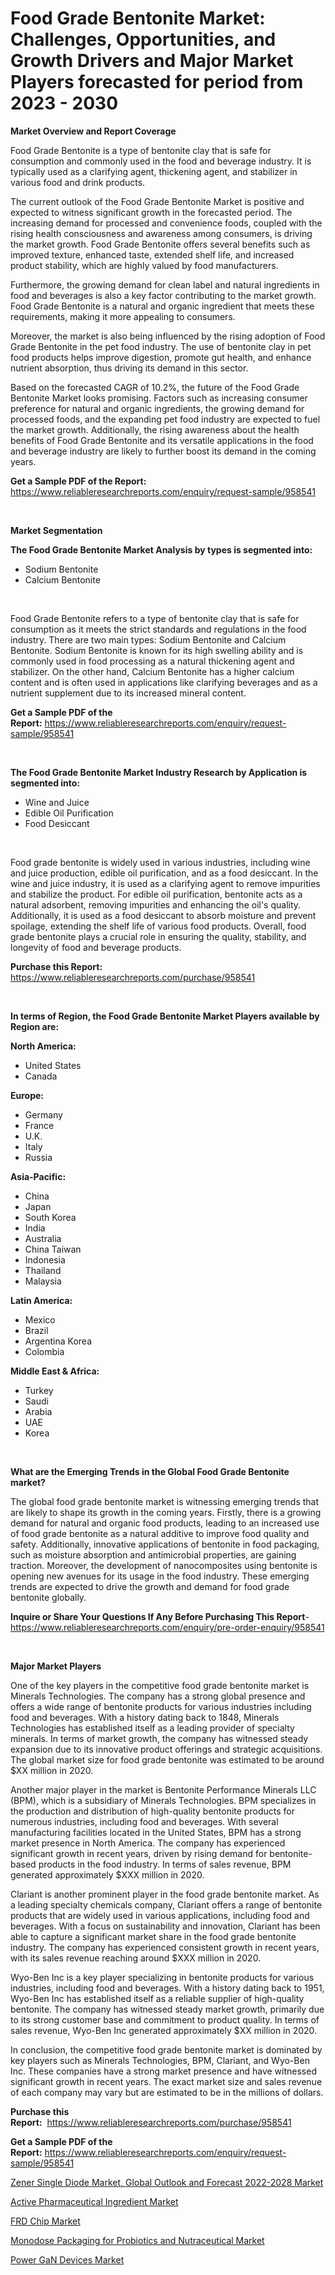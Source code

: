 <p><h1>Food Grade Bentonite Market: Challenges, Opportunities, and Growth Drivers and Major Market Players forecasted for period from 2023 - 2030</h1></p><p><strong>Market Overview and Report Coverage</strong></p>
<p><p>Food Grade Bentonite is a type of bentonite clay that is safe for consumption and commonly used in the food and beverage industry. It is typically used as a clarifying agent, thickening agent, and stabilizer in various food and drink products.</p><p>The current outlook of the Food Grade Bentonite Market is positive and expected to witness significant growth in the forecasted period. The increasing demand for processed and convenience foods, coupled with the rising health consciousness and awareness among consumers, is driving the market growth. Food Grade Bentonite offers several benefits such as improved texture, enhanced taste, extended shelf life, and increased product stability, which are highly valued by food manufacturers.</p><p>Furthermore, the growing demand for clean label and natural ingredients in food and beverages is also a key factor contributing to the market growth. Food Grade Bentonite is a natural and organic ingredient that meets these requirements, making it more appealing to consumers.</p><p>Moreover, the market is also being influenced by the rising adoption of Food Grade Bentonite in the pet food industry. The use of bentonite clay in pet food products helps improve digestion, promote gut health, and enhance nutrient absorption, thus driving its demand in this sector.</p><p>Based on the forecasted CAGR of 10.2%, the future of the Food Grade Bentonite Market looks promising. Factors such as increasing consumer preference for natural and organic ingredients, the growing demand for processed foods, and the expanding pet food industry are expected to fuel the market growth. Additionally, the rising awareness about the health benefits of Food Grade Bentonite and its versatile applications in the food and beverage industry are likely to further boost its demand in the coming years.</p></p>
<p><strong>Get a Sample PDF of the Report:</strong> <a href="https://www.reliableresearchreports.com/enquiry/request-sample/958541">https://www.reliableresearchreports.com/enquiry/request-sample/958541</a></p>
<p>&nbsp;</p>
<p><strong>Market Segmentation</strong></p>
<p><strong>The Food Grade Bentonite Market Analysis by types is segmented into:</strong></p>
<p><ul><li>Sodium Bentonite</li><li>Calcium Bentonite</li></ul></p>
<p>&nbsp;</p>
<p><p>Food Grade Bentonite refers to a type of bentonite clay that is safe for consumption as it meets the strict standards and regulations in the food industry. There are two main types: Sodium Bentonite and Calcium Bentonite. Sodium Bentonite is known for its high swelling ability and is commonly used in food processing as a natural thickening agent and stabilizer. On the other hand, Calcium Bentonite has a higher calcium content and is often used in applications like clarifying beverages and as a nutrient supplement due to its increased mineral content.</p></p>
<p><strong>Get a Sample PDF of the Report:</strong>&nbsp;<a href="https://www.reliableresearchreports.com/enquiry/request-sample/958541">https://www.reliableresearchreports.com/enquiry/request-sample/958541</a></p>
<p>&nbsp;</p>
<p><strong>The Food Grade Bentonite Market Industry Research by Application is segmented into:</strong></p>
<p><ul><li>Wine and Juice</li><li>Edible Oil Purification</li><li>Food Desiccant</li></ul></p>
<p>&nbsp;</p>
<p><p>Food grade bentonite is widely used in various industries, including wine and juice production, edible oil purification, and as a food desiccant. In the wine and juice industry, it is used as a clarifying agent to remove impurities and stabilize the product. For edible oil purification, bentonite acts as a natural adsorbent, removing impurities and enhancing the oil's quality. Additionally, it is used as a food desiccant to absorb moisture and prevent spoilage, extending the shelf life of various food products. Overall, food grade bentonite plays a crucial role in ensuring the quality, stability, and longevity of food and beverage products.</p></p>
<p><strong>Purchase this Report:</strong>&nbsp; <a href="https://www.reliableresearchreports.com/purchase/958541">https://www.reliableresearchreports.com/purchase/958541</a></p>
<p>&nbsp;</p>
<p><strong>In terms of Region, the Food Grade Bentonite Market Players available by Region are:</strong></p>
<p>
    <p> <strong> North America: </strong>
        <ul>
            <li>United States</li>
            <li>Canada</li>
        </ul>
        </p> 
    <p> <strong> Europe: </strong>
        <ul>
            <li>Germany</li>
            <li>France</li>
            <li>U.K.</li>
            <li>Italy</li>
            <li>Russia</li>
        </ul>
        </p> 
    <p> <strong> Asia-Pacific: </strong>
        <ul>
            <li>China</li>
            <li>Japan</li>
            <li>South Korea</li>
            <li>India</li>
            <li>Australia</li>
            <li>China Taiwan</li>
            <li>Indonesia</li>
            <li>Thailand</li>
            <li>Malaysia</li>
        </ul>
        </p> 
    <p> <strong> Latin America: </strong>
        <ul>
            <li>Mexico</li>
            <li>Brazil</li>
            <li>Argentina Korea</li>
            <li>Colombia</li>
        </ul>
        </p> 
    <p> <strong> Middle East & Africa: </strong>
        <ul>
            <li>Turkey</li>
            <li>Saudi</li>
            <li>Arabia</li>
            <li>UAE</li>
            <li>Korea</li>
        </ul>
    </p>
    </p>
<p>&nbsp;</p>
<p><strong>What are the Emerging Trends in the Global Food Grade Bentonite market?</strong></p>
<p><p>The global food grade bentonite market is witnessing emerging trends that are likely to shape its growth in the coming years. Firstly, there is a growing demand for natural and organic food products, leading to an increased use of food grade bentonite as a natural additive to improve food quality and safety. Additionally, innovative applications of bentonite in food packaging, such as moisture absorption and antimicrobial properties, are gaining traction. Moreover, the development of nanocomposites using bentonite is opening new avenues for its usage in the food industry. These emerging trends are expected to drive the growth and demand for food grade bentonite globally.</p></p>
<p><strong>Inquire or Share Your Questions If Any Before Purchasing This Report</strong>- <a href="https://www.reliableresearchreports.com/enquiry/pre-order-enquiry/958541">https://www.reliableresearchreports.com/enquiry/pre-order-enquiry/958541</a></p>
<p>&nbsp;</p>
<p><strong>Major Market Players</strong></p>
<p><p>One of the key players in the competitive food grade bentonite market is Minerals Technologies. The company has a strong global presence and offers a wide range of bentonite products for various industries including food and beverages. With a history dating back to 1848, Minerals Technologies has established itself as a leading provider of specialty minerals. In terms of market growth, the company has witnessed steady expansion due to its innovative product offerings and strategic acquisitions. The global market size for food grade bentonite was estimated to be around $XX million in 2020.</p><p>Another major player in the market is Bentonite Performance Minerals LLC (BPM), which is a subsidiary of Minerals Technologies. BPM specializes in the production and distribution of high-quality bentonite products for numerous industries, including food and beverages. With several manufacturing facilities located in the United States, BPM has a strong market presence in North America. The company has experienced significant growth in recent years, driven by rising demand for bentonite-based products in the food industry. In terms of sales revenue, BPM generated approximately $XXX million in 2020.</p><p>Clariant is another prominent player in the food grade bentonite market. As a leading specialty chemicals company, Clariant offers a range of bentonite products that are widely used in various applications, including food and beverages. With a focus on sustainability and innovation, Clariant has been able to capture a significant market share in the food grade bentonite industry. The company has experienced consistent growth in recent years, with its sales revenue reaching around $XXX million in 2020.</p><p>Wyo-Ben Inc is a key player specializing in bentonite products for various industries, including food and beverages. With a history dating back to 1951, Wyo-Ben Inc has established itself as a reliable supplier of high-quality bentonite. The company has witnessed steady market growth, primarily due to its strong customer base and commitment to product quality. In terms of sales revenue, Wyo-Ben Inc generated approximately $XX million in 2020.</p><p>In conclusion, the competitive food grade bentonite market is dominated by key players such as Minerals Technologies, BPM, Clariant, and Wyo-Ben Inc. These companies have a strong market presence and have witnessed significant growth in recent years. The exact market size and sales revenue of each company may vary but are estimated to be in the millions of dollars.</p></p>
<p><strong>Purchase this Report:</strong>&nbsp;&nbsp;<a href="https://www.reliableresearchreports.com/purchase/958541">https://www.reliableresearchreports.com/purchase/958541</a></p>
<p></p>
<p><strong>Get a Sample PDF of the Report:</strong>&nbsp;<a href="https://www.reliableresearchreports.com/enquiry/request-sample/958541">https://www.reliableresearchreports.com/enquiry/request-sample/958541</a></p>
<p><p><a href="https://issuu.com/reportprime-2/docs/zener-single-diode-market-global-outlook-and-forec?fr=xKAE9_zU1NQ">Zener Single Diode Market, Global Outlook and Forecast 2022-2028 Market</a></p><p><a href="https://www.linkedin.com/pulse/decoding-active-pharmaceutical-ingredient-market-deep-ra1ge/">Active Pharmaceutical Ingredient Market</a></p><p><a href="https://www.reportprime.com/frd-chip-r2037">FRD Chip Market</a></p><p><a href="https://medium.com/@lauryframi644/monodose-packaging-for-probiotics-and-nutraceutical-market-size-growth-forecast-2023-2030-1a9ba0c1e3c0">Monodose Packaging for Probiotics and Nutraceutical Market</a></p><p><a href="https://www.reportprime.com/power-gan-devices-r2036">Power GaN Devices Market</a></p></p>